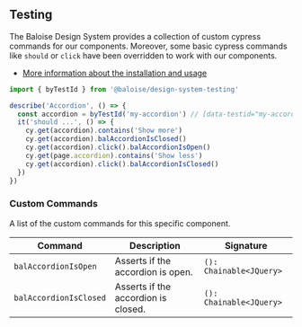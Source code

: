 ## Testing

The Baloise Design System provides a collection of custom cypress commands for our components. Moreover, some basic cypress commands like `should` or `click` have been overridden to work with our components.

- [More information about the installation and usage](/components/tooling/testing.html)

<!-- START: human documentation -->

```typescript
import { byTestId } from '@baloise/design-system-testing'

describe('Accordion', () => {
  const accordion = byTestId('my-accordion') // [data-testid="my-accordion"]
  it('should ...', () => {
    cy.get(accordion).contains('Show more')
    cy.get(accordion).balAccordionIsClosed()
    cy.get(accordion).click().balAccordionIsOpen()
    cy.get(page.accordion).contains('Show less')
    cy.get(accordion).click().balAccordionIsClosed()
  })
})
```

<!-- END: human documentation -->

### Custom Commands

A list of the custom commands for this specific component.

| Command                | Description                         | Signature               |
| ---------------------- | ----------------------------------- | ----------------------- |
| `balAccordionIsOpen`   | Asserts if the accordion is open.   | `(): Chainable<JQuery>` |
| `balAccordionIsClosed` | Asserts if the accordion is closed. | `(): Chainable<JQuery>` |
